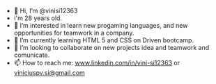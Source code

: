 - 👋 Hi, I’m @vinisi12363 
- i'm 28 years old.
- 👀 I’m interested in learn new progaming languages, and new opportunities for teamwork in a company.
- 🌱 I’m currently learning HTML 5 and CSS on Driven bootcamp.
- 💞️ I’m looking to collaborate on new projects idea and teamwork and comunicate.
- 📫 How to reach me: www.linkedin.com/in/vini-si12363 or viniciuspv.si@gmail.com

<!---
vinisi12363/vinisi12363 is a ✨ special ✨ repository because its `README.md` (this file) appears on your GitHub profile.
You can click the Preview link to take a look at your changes.
--->
